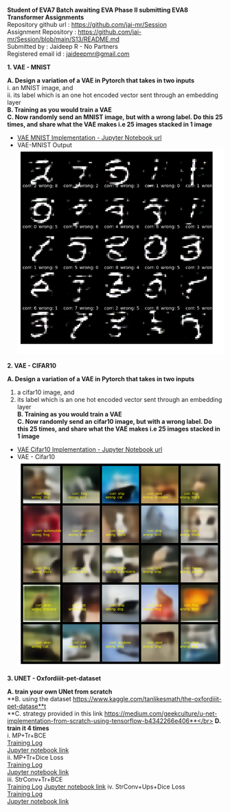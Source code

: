**Student of EVA7 Batch awaiting EVA Phase II submitting EVA8 Transformer Assignments** </br>
Repository github url : https://github.com/jai-mr/Session </br>
Assignment Repository : https://github.com/jai-mr/Session/blob/main/S13/README.md </br>
Submitted by : Jaideep R - No Partners</br>
Registered email id : jaideepmr@gmail.com</br>


**1. VAE - MNIST**</br>

**A. Design a variation of a VAE in Pytorch that takes in two inputs**</br>
i. an MNIST image, and</br>
ii. its label which is an one hot encoded vector sent through an embedding layer</br>
**B. Training as you would train a VAE**</br>
**C. Now randomly send an MNIST image, but with a wrong label. Do this 25 times, and share what the VAE makes i.e 25 images stacked in 1 image**</br>

- [VAE MNIST Implementation - Jupyter Notebook url](https://github.com/jai-mr/Session/blob/main/S13/1_s13_vae_mnist.ipynb)<br/>
- VAE-MNIST Output</br>
<img src="images/1_vae_mnist.png"></br>

**2. VAE - CIFAR10**</br>

**A. Design a variation of a VAE in Pytorch that takes in two inputs**</br>
1. a cifar10  image, and</br>
2. its label which is an one hot encoded vector sent through an embedding layer</br>
**B. Training as you would train a VAE**</br>
**C. Now randomly send an cifar10 image, but with a wrong label. Do this 25 times, and share what the VAE makes i.e 25 images stacked in 1 image**</br>

- [VAE Cifar10 Implementation - Jupyter Notebook url](https://github.com/jai-mr/Session/blob/main/S13/2_s13_vae_cifar10.ipynb)<br/>
- VAE - Cifar10</br>
<img src="images/1_vae_cifar10.png"></br>

**3. UNET - Oxfordiiit-pet-dataset**</br>

**A. train your own UNet from scratch**</br>
**B. using the dataset https://www.kaggle.com/tanlikesmath/the-oxfordiiit-pet-datase**t </br>
**C. strategy provided in this link https://medium.com/geekculture/u-net-implementation-from-scratch-using-tensorflow-b4342266e406**</br>
**D. train it 4 times**</br>
i. MP+Tr+BCE</br>
 [Training Log](https://github.com/jai-mr/Session/blob/main/S13/logs/3_s13_Unet_MpTrBce.log)</br>
 [Jupyter notebook link](https://github.com/jai-mr/Session/blob/main/S13/3_s13_Unet_MpTrBce.ipynb)</br>
ii. MP+Tr+Dice Loss</br>
 [Training Log](https://github.com/jai-mr/Session/blob/main/S13/logs/4_s13_Unet_MpTrDice.log)</br>
 [Jupyter notebook link](https://github.com/jai-mr/Session/blob/main/S13/4_s13_Unet_MpTrDice.ipynb)</br>
iii. StrConv+Tr+BCE</br>
 [Training Log](https://github.com/jai-mr/Session/blob/main/S13/logs/5_s13_UNet_StrTrBce.log)
 [Jupyter notebook link](https://github.com/jai-mr/Session/blob/main/S13/5_s13_UNet_StrTrBce.ipynb)
iv. StrConv+Ups+Dice Loss</br>
 [Training Log](https://github.com/jai-mr/Session/blob/main/S13/logs/6_s13_UNet_StrUpsDice.log)</br>
 [Jupyter notebook link](https://github.com/jai-mr/Session/blob/main/S13/6_s13_UNet_StrUpsDice.ipynb)</br>
